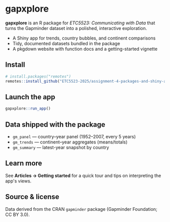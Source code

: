 # gapxplore

**gapxplore** is an R package for *ETC5523: Communicating with Data* that turns the Gapminder dataset into a polished, interactive exploration.

- A Shiny app for trends, country bubbles, and continent comparisons  
- Tidy, documented datasets bundled in the package  
- A pkgdown website with function docs and a getting-started vignette

## Install

```r
# install.packages("remotes")
remotes::install_github("ETC5523-2025/assignment-4-packages-and-shiny-apps-MidhunUnnikrishnan7")
```

## Launch the app

```r
gapxplore::run_app()
```

## Data shipped with the package

- `gm_panel` — country–year panel (1952–2007, every 5 years)  
- `gm_trends` — continent–year aggregates (means/totals)  
- `gm_summary` — latest-year snapshot by country

## Learn more

See **Articles → Getting started** for a quick tour and tips on interpreting the app's views.

## Source & license

Data derived from the CRAN `gapminder` package (Gapminder Foundation; CC BY 3.0).